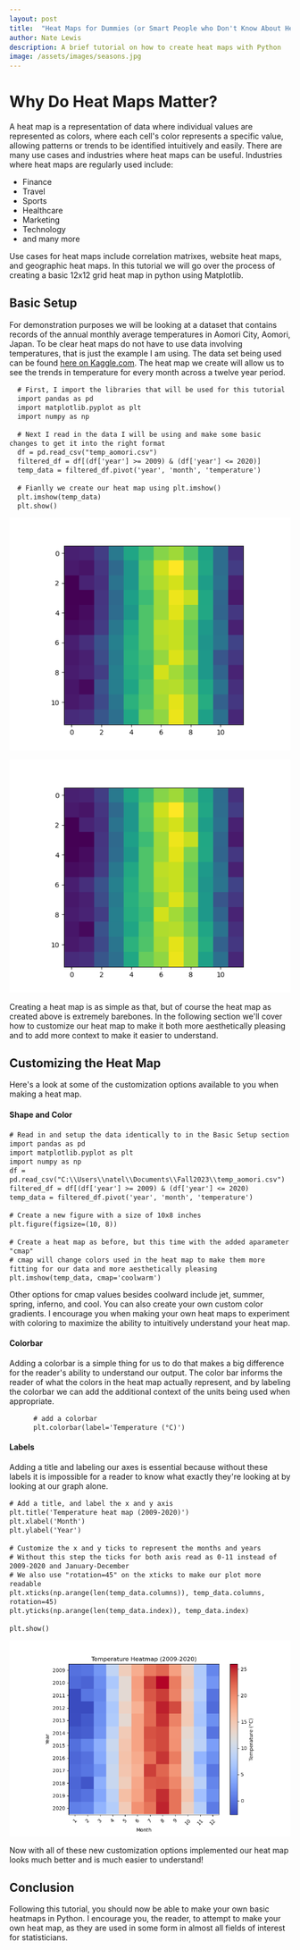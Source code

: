 ```yaml
---
layout: post
title:  "Heat Maps for Dummies (or Smart People who Don't Know About Heat Maps)"
author: Nate Lewis
description: A brief tutorial on how to create heat maps with Python
image: /assets/images/seasons.jpg
---
```


# Why Do Heat Maps Matter?

A heat map is a representation of data where individual values are represented as colors,
where each cell's color represents a specific value, allowing patterns or trends to be identified intuitively and easily.
There are many use cases and industries where heat maps can be useful. Industries where heat maps are regularly used include:
+ Finance
+ Travel
+  Sports
+  Healthcare
+  Marketing
+  Technology
+  and many more

Use cases for heat maps include correlation matrixes, website heat maps, and geographic heat maps. In this tutorial we will go over the process of creating a basic 12x12 grid heat map in python using Matplotlib.

## Basic Setup

For demonstration purposes we will be looking at a dataset that contains records of the annual monthly average temperatures
in Aomori City, Aomori, Japan. To be clear heat maps do not have to use data involving temperatures, that is just the example I am using.
The data set being used can be found
[here on Kaggle.com](https://www.kaggle.com/datasets/akioonodera/monthly-temperature-of-aomori-city/data).
The heat map we create will allow us to see the trends in temperature for every month across a twelve year period.

      # First, I import the libraries that will be used for this tutorial
      import pandas as pd
      import matplotlib.pyplot as plt
      import numpy as np
      
      # Next I read in the data I will be using and make some basic changes to get it into the right format
      df = pd.read_csv("temp_aomori.csv")
      filtered_df = df[(df['year'] >= 2009) & (df['year'] <= 2020)]
      temp_data = filtered_df.pivot('year', 'month', 'temperature')
      
      # Fianlly we create our heat map using plt.imshow()
      plt.imshow(temp_data)
      plt.show()


![Figure1](https://github.com/natelewis17/natelewis17.github.io/blob/main/assets/images/Figure_1.png)

![Figure1](/assets/images/Figure_1.png)

Creating a heat map is as simple as that, but of course the heat map as created above is extremely barebones. 
In the following section we'll cover how to customize our heat map to make it both more aesthetically pleasing and to add more context to make it easier to understand.
  
## Customizing the Heat Map

Here's a look at some of the customization options available to you when making a heat map. 

#### Shape and Color

    # Read in and setup the data identically to in the Basic Setup section
    import pandas as pd
    import matplotlib.pyplot as plt
    import numpy as np
    df = pd.read_csv("C:\\Users\\natel\\Documents\\Fall2023\\temp_aomori.csv")
    filtered_df = df[(df['year'] >= 2009) & (df['year'] <= 2020)
    temp_data = filtered_df.pivot('year', 'month', 'temperature')

    # Create a new figure with a size of 10x8 inches
    plt.figure(figsize=(10, 8))
    
    # Create a heat map as before, but this time with the added aparameter "cmap"
    # cmap will change colors used in the heat map to make them more fitting for our data and more aesthetically pleasing
    plt.imshow(temp_data, cmap='coolwarm')
    
Other options for cmap values besides coolward include jet, summer, spring, inferno, and cool. You can also create your
own custom color gradients. I encourage you when making your own heat maps to experiment with coloring to maximize
the ability to intuitively understand your heat map.


#### Colorbar

Adding a colorbar is a simple thing for us to do that makes a big difference for the reader's ability to understand our
output. The color bar informs the reader of what the colors in the heat map actually represent, and by labeling the colorbar
we can add the additional context of the units being used when appropriate.

          # add a colorbar
          plt.colorbar(label='Temperature (°C)')

#### Labels

Adding a title and labeling our axes is essential because without these labels it is impossible for a reader to know what
exactly they're looking at by looking at our graph alone.

    # Add a title, and label the x and y axis
    plt.title('Temperature heat map (2009-2020)')
    plt.xlabel('Month')
    plt.ylabel('Year')

    # Customize the x and y ticks to represent the months and years
    # Without this step the ticks for both axis read as 0-11 instead of 2009-2020 and January-December
    # We also use "rotation=45" on the xticks to make our plot more readable
    plt.xticks(np.arange(len(temp_data.columns)), temp_data.columns, rotation=45)
    plt.yticks(np.arange(len(temp_data.index)), temp_data.index)

    plt.show()


![Figure2](https://github.com/natelewis17/natelewis17.github.io/blob/main/assets/images/Figure_2.png)


Now with all of these new customization options implemented our heat map looks much better and is much easier to understand!

## Conclusion

Following this tutorial, you should now be able to make your own basic heatmaps in Python. I encourage you, the reader, to 
attempt to make your own heat map, as they are used in some form in almost all fields of interest for statisticians.
